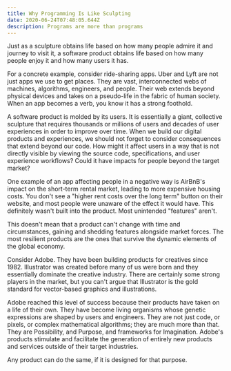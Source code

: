 ```yaml
---
title: Why Programming Is Like Sculpting
date: 2020-06-24T07:48:05.644Z
description: Programs are more than programs
---
```

Just as a sculpture obtains life based on how many people admire it and journey to visit it, a software product obtains life based on how many people enjoy it and how many users it has.

For a concrete example, consider ride-sharing apps. Uber and Lyft are not just apps we use to get places. They are vast, interconnected webs of machines, algorithms, engineers, and people. Their web extends beyond physical devices and takes on a pseudo-life in the fabric of human society. When an app becomes a verb, you know it has a strong foothold. 

A software product is molded by its users. It is essentially a giant, collective sculpture that requires thousands or millions of users and decades of user experiences in order to improve over time. When we build our digital products and experiences, we should not forget to consider consequences that extend beyond our code. How might it affect users in a way that is not directly visible by viewing the source code, specifications, and user experience workflows? Could it have impacts for people beyond the target market?

One example of an app affecting people in a negative way is AirBnB's impact on the short-term rental market, leading to more expensive housing costs. You don't see a "higher rent costs over the long term" button on their website, and most people were unaware of the effect it would have. This definitely wasn't built into the product. Most unintended "features" aren't.

This doesn't mean that a product can't change with time and circumstances, gaining and shedding features alongside market forces. The most resilient products are the ones that survive the dynamic elements of the global economy.

Consider Adobe. They have been building products for creatives since 1982. Illustrator was created before many of us were born and they essentially dominate the creative industry. There are certainly some strong players in the market, but you can't argue that Illustrator is the gold standard for vector-based graphics and illustrations.

Adobe reached this level of success because their products have taken on a life of their own. They have become living organisms whose genetic expressions are shaped by users and engineers. They are not just code, or pixels, or complex mathematical algorithms; they are much more than that. They are Possibility, and Purpose, and frameworks for Imagination. Adobe's products stimulate and facilitate the generation of entirely new products and services outside of their target industries.

Any product can do the same, if it is designed for that purpose.